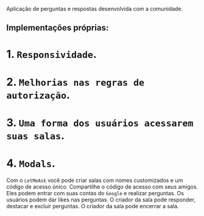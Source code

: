  Aplicação de perguntas e respostas desenvolvida com a comunidade.

## Implementações próprias:
  # 1. `Responsividade`.
  # 2. `Melhorias nas regras de autorização`.
  # 3. `Uma forma dos usuários acessarem suas salas`.
  # 4. `Modals`.

 Com o `LetMeAsk` você pode criar salas com nomes customizados e um código de acesso único.
 Compartilhe o código de acesso com seus amigos. Eles podem entrar com suas contas do `Google`
 e realizar perguntas.
 Os usuários podem dar likes nas perguntas.
 O criador da sala pode responder, destacar e excluir perguntas.
 O criador da sala pode encerrar a sala.